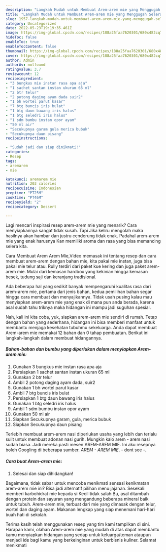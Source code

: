 ```yaml
---
description: "Langkah Mudah untuk Membuat Arem-arem mie yang Menggugah Selera, Buat Buka Puasa Bisa Manjain Lidah"
title: "Langkah Mudah untuk Membuat Arem-arem mie yang Menggugah Selera, Buat Buka Puasa Bisa Manjain Lidah"
slug: 1957-langkah-mudah-untuk-membuat-arem-arem-mie-yang-menggugah-selera-buat-buka-puasa-bisa-manjain-lidah
category: Uncategorized
date: 2022-05-23T19:19:35.461Z
image: https://img-global.cpcdn.com/recipes/188a25faa7620301/680x482cq70/arem-arem-mie-foto-resep-utama.jpg
hideToc: false
enableToc: true
enableTocContent: false
thumbnail: https://img-global.cpcdn.com/recipes/188a25faa7620301/680x482cq70/arem-arem-mie-foto-resep-utama.jpg
cover: https://img-global.cpcdn.com/recipes/188a25faa7620301/680x482cq70/arem-arem-mie-foto-resep-utama.jpg
author: Admin
authorAv: notfound
ratingvalue: 3.7
reviewcount: 12
recipeingredient:
- "3 bungkus mie instan rasa apa aja"
- "1 sachet santan instan ukuran 65 ml"
- "2 btr telur"
- "2 potong daging ayam dada suir2"
- "1 bh wortel parut kasar"
- "7 btg buncis iris bulat"
- "1 btg daun bawang iris halus"
- "1 btg seledri iris halus"
- "1 sdm bumbu instan opor ayam"
- "50 ml air"
- "Secukupnya garam gula merica bubuk"
- "Secukupnya daun pisang"
recipeinstructions:

- "Sudah jadi dan siap dinikmati!"
categories:
- Resep
tags:
- aremarem
- mie

katakunci: aremarem mie 
nutrition: 203 calories
recipecuisine: Indonesian
preptime: "PT25M"
cooktime: "PT46M"
recipeyield: "2"
recipecategory: Dessert

---
```



Lagi mencari inspirasi resep arem-arem mie yang menarik? Cara menyiapkannya sangat tidak susah. Tapi Jika keliru mengolah maka hasilnya akan hambar dan justru cenderung tidak enak. Padahal arem-arem mie yang enak harusnya Kan memiliki aroma dan rasa yang bisa memancing selera kita.


Cara Membuat Arem Arem Mie,Video memasak ini tentang resep dan cara membuat arem-arem dengan bahan mie, kita pakai mie instan, juga bisa pakai mie telur atau. Rully terdiri dari paket kue kering dan juga paket arem-arem mie. Mulai dari kemasan hardbox yang kekinian hingga kemasan besek, tudung saji dan keranjang tradisional.

Ada beberapa hal yang sedikit banyak mempengaruhi kualitas rasa dari arem-arem mie, pertama dari jenis bahan, kedua pemilihan bahan segar hingga cara membuat dan menyajikannya. Tidak usah pusing kalau mau menyiapkan arem-arem mie yang enak di mana pun anda berada, karena asal sudah tahu triknya maka hidangan ini mampu jadi suguhan spesial.


Nah, kali ini kita coba, yuk, siapkan arem-arem mie sendiri di rumah. Tetap dengan bahan yang sederhana, hidangan ini bisa memberi manfaat untuk membantu menjaga kesehatan tubuhmu sekeluarga. Anda dapat membuat Arem-arem mie memakai 12 bahan dan 0 tahap pembuatan. Berikut ini langkah-langkah dalam membuat hidangannya.

<!--inarticleads1-->

##### Bahan-bahan dan bumbu yang diperlukan dalam menyiapkan Arem-arem mie:

1. Gunakan 3 bungkus mie instan rasa apa aja
1. Persiapkan 1 sachet santan instan ukuran 65 ml
1. Gunakan 2 btr telur
1. Ambil 2 potong daging ayam dada, suir2
1. Gunakan 1 bh wortel parut kasar
1. Ambil 7 btg buncis iris bulat
1. Persiapkan 1 btg daun bawang iris halus
1. Gunakan 1 btg seledri iris halus
1. Ambil 1 sdm bumbu instan opor ayam
1. Gunakan 50 ml air
1. Siapkan Secukupnya garam, gula, merica bubuk
1. Siapkan Secukupnya daun pisang


Terlebih membuat arem-arem nasi diperlukan usaha yang lebih dan terlalu sulit untuk membuat adonan nasi gurih. Mungkin kalo arem - arem nasi sudah biasa. Jadi mereka pasti mesen AREM-AREM MIE. Ini aku resepnya boleh Googling di beberapa sumber. *AREM - AREM MIE*. - dont see -. 

<!--inarticleads2-->

##### Cara buat Arem-arem mie:


1. Selesai dan siap dihidangkan!

Bagaimana, tidak sabar untuk mencoba menikmati sensasi kenikmatan arem-arem mie ini? Bisa jadi alternatif pilihan menu jajanan. Sesekali memberi karbohidrat mie kepada si Kecil tidak salah Bu, asal ditambah dengan protein dan sayuran yang mengandung beberapa mineral baik untuk tubuh. Arem-arem mie, terbuat dari mie yang dimasak dengan telur, wortel dan daging ayam. Makanan lengkap yang siap menemani hari-hari buah hati di sekolah. 

Terima kasih telah menggunakan resep yang tim kami tampilkan di sini. Harapan kami, olahan Arem-arem mie yang mudah di atas dapat membantu kamu menyiapkan hidangan yang sedap untuk keluarga/teman ataupun menjadi ide bagi kamu yang berkeinginan untuk berbisnis kuliner. Selamat menikmati
